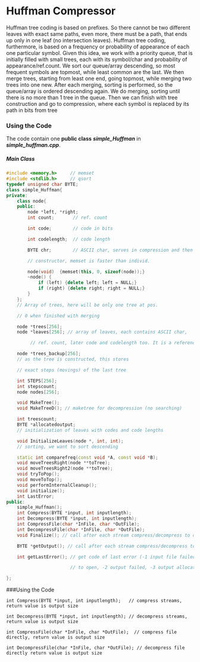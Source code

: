 # Huffman Compressor
 
 Huffman tree coding is based on prefixes. So there cannot be two different leaves with exact same paths, even more, there must be a path, that ends up only in one leaf (no intersection leaves). Huffman tree coding, furthermore, is based on a frequency or probability of appearance of each one particular symbol. Given this idea, we work with a priority queue, that is initially filled with small trees, each with its symbol/char and probability of appearance/ref.count. We sort our queue/array descending, so most frequent symbols are topmost, while least common are the last. We then merge trees, starting from least one end, going topmost, while merging two trees into one new. After each merging, sorting is performed, so the queue/array is ordered descending again. We do merging, sorting until there is no more than 1 tree in the queue. Then we can finish with tree construction and go to compression, where each symbol is replaced by its path in bits from tree

### Using the Code
The code contain one **public class**  **_simple_Huffman_** in  **_simple_huffman.cpp_**.

##### Main Class

``` cpp
#include <memory.h>     // memset
#include <stdlib.h>     // qsort
typedef unsigned char BYTE;
class simple_Huffman{
private:
    class node{
    public:
        node *left, *right;
        int count;       // ref. count

        int code;        // code in bits

        int codelength;  // code length

        BYTE chr;        // ASCII char, serves in compression and then in writing of frequencies

        // constructor, memset is faster than individ.

        node(void)  {memset(this, 0, sizeof(node));}
        ~node() {
            if (left) {delete left; left = NULL;}
            if (right) {delete right; right = NULL;}
        }
    };
    // Array of trees, here will be only one tree at pos.

    // 0 when finished with merging 

    node *trees[256];
    node *leaves[256]; // array of leaves, each contains ASCII char,

         // ref. count, later code and codelength too. It is a reference to original trees

    node *trees_backup[256];
    // as the tree is constructed, this stores

    // exact steps (movings) of the last tree

    int STEPS[256];
    int stepscount;
    node nodes[256];

    void MakeTree();
    void MakeTreeD(); // maketree for decompression (no searching)

    int treescount;
    BYTE *allocatedoutput;
    // initialization of leaves with codes and code lengths

    void InitializeLeaves(node *, int, int);
    // sorting, we want to sort descending

    static int comparefreq(const void *A, const void *B);
    void moveTreesRight(node **toTree);
    void moveTreesRight2(node **toTree);
    void tryToPop();
    void moveToTop();
    void performInternalCleanup();
    void initialize();
    int LastError;
public:
    simple_Huffman();
    int Compress(BYTE *input, int inputlength);
    int Decompress(BYTE *input, int inputlength);
    int CompressFile(char *InFile, char *OutFile);
    int DecompressFile(char *InFile, char *OutFile);
    void Finalize(); // call after each stream compress/decompress to deallocate

    BYTE *getOutput(); // call after each stream compress/decompress to obtain output

    int getLastError(); // get code of last error (-1 input file failed

                        // to open, -2 output failed, -3 output allocation failed)

};
```

###Using the Code

```
int Compress(BYTE *input, int inputlength);   // compress streams, return value is output size

int Decompress(BYTE *input, int inputlength); // decompress streams, return value is output size

int CompressFile(char *InFile, char *OutFile);  // compress file directly, return value is output size

int DecompressFile(char *InFile, char *OutFile); // decompress file directly return value is output size
```
